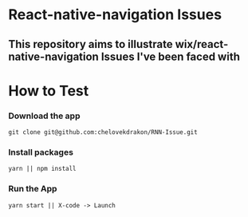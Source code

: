 # React-native-navigation Issues

## This repository aims to illustrate wix/react-native-navigation Issues I've been faced with


# How to Test
### **Download the app**


    git clone git@github.com:chelovekdrakon/RNN-Issue.git


### **Install packages**


    yarn || npm install



### **Run the App**


    yarn start || X-code -> Launch